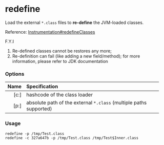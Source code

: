 redefine
========

Load the external `*.class` files to **re-define** the JVM-loaded classes.

Reference: [Instrumentation#redefineClasses](https://docs.oracle.com/javase/8/docs/api/java/lang/instrument/Instrumentation.html#redefineClasses-java.lang.instrument.ClassDefinition...-)

F.Y.I

1. Re-defined classes cannot be restores any more;
2. Re-definition can fail (like adding a new field/method); for more information, please refer to JDK documentation

### Options

|Name|Specification|
|---:|:---|
|[c:]|hashcode of the class loader|
|[p:]|absolute path of the external `*.class` (multiple paths supported)|


### Usage

```
redefine -p /tmp/Test.class
redefine -c 327a647b -p /tmp/Test.class /tmp/Test$Inner.class
```
